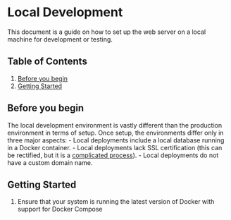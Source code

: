 # Local Development

This document is a guide on how to set up the web server on a local machine for development or testing.

## Table of Contents

1. [Before you begin](#before-you-begin)
1. [Getting Started](#getting-started)

## Before you begin

The local development environment is vastly different than the production environment in terms of setup.
Once setup, the environments differ only in three major aspects: - Local deployments include a local database running in a Docker container. - Local deployments lack SSL certification (this can be rectified, but it is a [complicated process](https://www.digitalocean.com/community/tutorials/how-to-create-a-self-signed-ssl-certificate-for-apache-in-ubuntu-20-04)). - Local deployments do not have a custom domain name.

## Getting Started

1. Ensure that your system is running the latest version of Docker with support for Docker Compose
